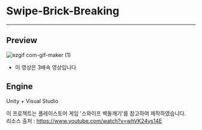 # Swipe-Brick-Breaking
---

## Preview  

![ezgif com-gif-maker (1)](https://user-images.githubusercontent.com/86705754/209588962-91ef1d47-a336-42f2-85b2-5da06e6062f0.gif)

- 이 영상은 3배속 영상입니다

## Engine

Unity + Visual Studio

이 프로젝트는 플레이스토어 게임 '스와이프 벽돌깨기'를 참고하여 제작하였습니다.  
리소스 출처 : https://www.youtube.com/watch?v=whVK24ys14E
